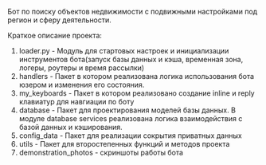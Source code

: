 Бот по поиску объектов недвижимости с подвижными настройками под регион и сферу деятельности.

Краткое описание проекта:
1. loader.py - Модуль для стартовых настроек и инициализации инструментов бота(запуск базы данных и кэша, 
временная зона, логеры, роутеры и время рассылки)
2. handlers - Пакет в котором реализована логика использования бота юзером и изменения его состояния.
3. my_keyboards - Пакет в котором реализовано создание inline и reply клавиатур для навгиации по боту
4. database - Пакет для проектирования моделей базы данных. В модуле database services реализована 
логика взаимодействия с базой данных и кэширования.
5. config_data - Пакет для реализации сокрытия приватных данных
6. utils - Пакет для второстепенных функций и методов проекта
7. demonstration_photos - скриншоты работы бота